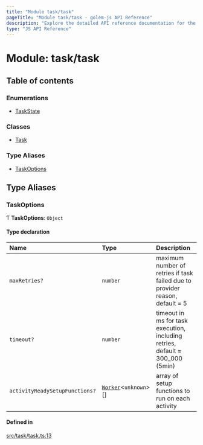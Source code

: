 ```yaml
---
title: "Module task/task"
pageTitle: "Module task/task - golem-js API Reference"
description: "Explore the detailed API reference documentation for the Module task/task within the golem-js SDK for the Golem Network."
type: "JS API Reference"
---
```

# Module: task/task

## Table of contents

### Enumerations

- [TaskState](../enums/task_task.TaskState)

### Classes

- [Task](../classes/task_task.Task)

### Type Aliases

- [TaskOptions](task_task#taskoptions)

## Type Aliases

### TaskOptions

Ƭ **TaskOptions**: `Object`

#### Type declaration

| Name | Type | Description |
| :------ | :------ | :------ |
| `maxRetries?` | `number` | maximum number of retries if task failed due to provider reason, default = 5 |
| `timeout?` | `number` | timeout in ms for task execution, including retries, default = 300_000 (5min) |
| `activityReadySetupFunctions?` | [`Worker`](task_work#worker)\<`unknown`\>[] | array of setup functions to run on each activity |

#### Defined in

[src/task/task.ts:13](https://github.com/golemfactory/golem-js/blob/e7b6d14/src/task/task.ts#L13)
